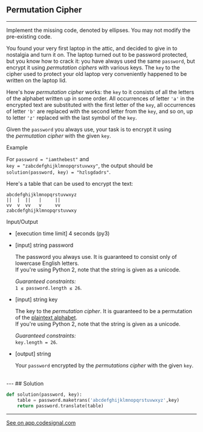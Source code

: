 ## Permutation Cipher
---
Implement the missing code, denoted by ellipses. You may not modify the pre-existing code.

You found your very first laptop in the attic, and decided to give in to nostalgia and turn it on. The laptop turned out to be password protected, but you know how to crack it: you have always used the same `password`, but encrypt it using *permutation ciphers* with various keys. The `key` to the cipher used to protect your old laptop very conveniently happened to be written on the laptop lid.

Here's how *permutation cipher* works: the `key` to it consists of all the letters of the alphabet written up in some order. All occurrences of letter `'a'` in the encrypted text are substituted with the first letter of the `key`, all occurrences of letter `'b'` are replaced with the second letter from the `key`, and so on, up to letter `'z'` replaced with the last symbol of the `key`.

Given the `password` you always use, your task is to encrypt it using the *permutation cipher* with the given `key`.

Example

For `password = "iamthebest"` and\
`key = "zabcdefghijklmnopqrstuvwxy"`, the output should be\
`solution(password, key) = "hzlsgdadrs"`.

Here's a table that can be used to encrypt the text:

```
abcdefghijklmnopqrstuvwxyz
||  |  ||   |     ||
vv  v  vv   v     vv
zabcdefghijklmnopqrstuvwxy

```

Input/Output

-   [execution time limit] 4 seconds (py3)

-   [input] string password

    The password you always use. It is guaranteed to consist only of lowercase English letters.\
    If you're using Python 2, note that the string is given as a unicode.

    *Guaranteed constraints:*\
    `1 ≤ password.length ≤ 26`.

-   [input] string key

    The key to the *permutation cipher*. It is guaranteed to be a permutation of the [plaintext alphabet](keyword://plaintext-alphabet).\
    If you're using Python 2, note that the string is given as a unicode.

    *Guaranteed constraints:*\
    `key.length = 26`.

-   [output] string

    Your `password` encrypted by the *permutations cipher* with the given `key`.
<br>
---
## Solution

```python
def solution(password, key):
    table = password.maketrans('abcdefghijklmnopqrstuvwxyz',key)
    return password.translate(table)
```
---
[See on app.codesignal.com](https://app.codesignal.com/arcade/python-arcade/slithering-in-strings/YADembruQtLCmiBKB)